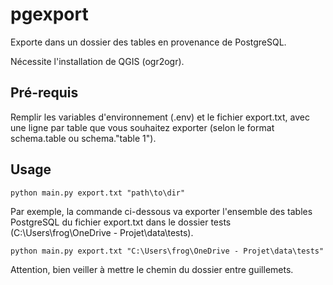 # pgexport

Exporte dans un dossier des tables en provenance de PostgreSQL.

Nécessite l'installation de QGIS (ogr2ogr).

## Pré-requis

Remplir les variables d'environnement (.env) et le fichier export.txt, avec une ligne par table que vous souhaitez exporter (selon le format schema.table ou schema."table 1").

## Usage

```
python main.py export.txt "path\to\dir"
```

Par exemple, la commande ci-dessous va exporter l'ensemble des tables PostgreSQL du fichier export.txt dans le dossier tests (C:\Users\frog\OneDrive - Projet\data\tests).

```
python main.py export.txt "C:\Users\frog\OneDrive - Projet\data\tests"
```

Attention, bien veiller à mettre le chemin du dossier entre guillemets.